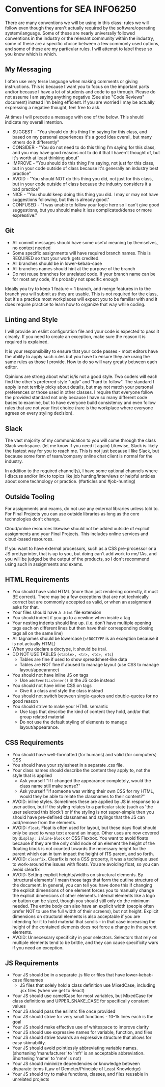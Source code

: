 # Conventions for SEA INFO6250

There are many conventions we will be using in this class: rules we will follow even though they aren't actually required by the software/operating system/language.  Some of these are nearly universally followed conventions in the industry or the relevant community within the industry, some of these are a specific choice between a few commonly used options, and some of these are my particular rules.  I will attempt to label these so you know which is which.

## My Messaging

I often use very terse language when making comments or giving instructions.  This is because I want you to focus on the important parts and/or because I have a lot of students and code to go through.  Please do not assume I am saying anything negative (See also "Code Reviews" document) instead I'm being efficient.  If you are worried I may be actually expressing a negative thought, feel free to ask.

At times I will precede a message with one of the below.  This should indicate my overall intention.
- SUGGEST - "You should do this thing I'm saying for this class, and based on my personal experiences it's a good idea overall, but many others do it differently"
- CONSIDER - "You do not need to do this thing I'm saying for this class, and you may have good reasons not to do it that I haven't thought of, but it's worth at least thinking about"
- IMPROVE - "You should do this thing I'm saying, not just for this class, but in your code outside of class because it's generally an industry best practice"
- AVOID - "You should NOT do this thing you did, not just for this class, but in your code outside of class because the industry considers it a bad practice"
- NICE - "You should keep doing this thing you did.  I may or may not have suggestions following, but this is already good."
- CONFUSED - "I was unable to follow your logic here so I can't give good suggestions, but you should make it less complicated/dense or more expressive."

## Git

- All commit messages should have some useful meaning by themselves, no context needed
- Some specific assignments will have required branch names.  This is REQUIRED so that your work gets credited.
- All branches should be in lower-kebab-case
- All branches names should hint at the purpose of the branch
- Do not reuse branches for unrelated code.  If your branch name can be for most any code, it's probably not specific enough

Ideally you try to keep 1 feature = 1 branch, and merge features in to the branch you will submit as they are usable.  This is not required for the class, but it's a practice most workplaces will expect you to be familiar with and it does require practice to learn how to organize that way while coding.

## Linting and Style

I will provide an eslint configuration file and your code is expected to pass it cleanly.  If you need to create an exception, make sure the reason it is required is explained.

It is your responsibility to ensure that your code passes - most editors have the ability to apply such rules but you have to ensure they are using the same rules as those I provide.  How to do so will vary greatly between each editor.

Opinions are strong about what is/is not a good style.  Two coders will each find the other's preferred style "ugly" and "hard to follow".  The standard I apply is not terribly picky about details, but may not match your personal preferences or those used in other classes.  I require that everyone follow the provided standard not only because I have so many different code bases to examine, but to have everyone build consistency and even follow rules that are not your first choice (rare is the workplace where everyone agrees on every styling decision).

## Slack

The vast majority of my communication to you will come through the class Slack workspace. (let me know if you need it again)  Likewise, Slack is likely the fastest way for you to reach me.  This is not just because I like Slack, but because some form of team/company online chat client is normal for the industry.  

In addition to the required channel(s), I have some optional channels where I discuss and/or link to topics like job hunting/interviews or helpful articles about some technology or practice. (#articles and #job-hunting)

## Outside Tooling

For assignments and exams, do not use any external libraries unless told to.  For Final Projects you can use outside libraries as long as the core technologies don't change.

Cloud/online resources likewise should not be added outside of explicit assignments and your Final Projects.  This includes online services and cloud-based resources.

If you want to have external processors, such as a CSS pre-processor or a JS prettyprinter, that is up to you, but doing can't add work to me/TAs, and you will be judged be the output of the products, so I don't recommend using such in assignments and exams.

## HTML Requirements

- You should have valid HTML (more than just rendering correctly, it must BE correct).  There may be a few exceptions that are not technically correct but are commonly accepted as valid, or when an assignment asks for that. 
- Your files should have a `.html` file extension
- You should indent if you go to a newline when inside a tag.
- Your nesting indents should line up. (i.e. don't have multiple opening tags each on different lines but then have their corresponding closing tags all on the same line)
- All tagnames should be lowercase (`<!DOCTYPE` is an exception because it is not actually HTML)
- When you declare a doctype, it should be `html`
- DO NOT USE TABLES (`<table>, <tr>, <td>, etc`)
  - Tables are fine if used to show spreadsheet-like data
  - Tables are NOT fine if abused to manage layout (use CSS to manage layout/appearance)
- You should not have inline JS on tags
  - Use `addEventListener()` in the JS code instead
- You should not have inline CSS on tags 
  - Give it a class and style the class instead
- You should not switch between single-quotes and double-quotes for no good reason
- You should strive to make your HTML semantic
    - Use tags that describe the kind of content they hold, and/or that group related material
    - Do not use the default styling of elements to manage layout/appearance. 

## CSS Requirements

- You should have well-formatted (for humans) and valid (for computers) CSS
- You should have your stylesheet in a separate .css file.
- Your class names should describe the content they apply to, not the style that is applied
   - Ask yourself "If I changed the appearance completely, would the class name still make sense?"
   - Ask yourself "If someone was writing their own CSS for my HTML, would they be able to relate the classnames to their content?"
- AVOID: inline styles.  Sometimes these are applied by JS in response to a user action, but if the styling relates to a particular state (such as 'the user selected this block') or if the styling is not super-simple then you should have pre-defined classnames and stylings that the JS can add/remove from the elements.
- AVOID: `float`.  Float is often used for layout, but these days float should only be used to wrap text around an image.  Other uses are now covered by `display: inline-block` or CSS Flexbox.  You want to avoid floats because if they are the only child node of an element the height of the floating block is not counted towards the necessary height for the parent which can in turn impact the height of ITS parent, and so forth.  
- AVOID: `clearfix`.  Clearfix is not a CSS property, it was a technique used to work-around the issues with floats.  You are avoiding float, so you can avoid clearfix
- AVOID: Setting explicit heights/widths on structural elements.  By 'structural elements' I mean those tags that form the outline structure of the document.  In general, you can tell you have done this if changing the explicit dimensions of one element forces you to manually change the explicit dimensions of other elements.  Internal elements like a logo or button can be sized, though you should still only do the minimum needed.  The entire body can also have an explicit width (people often prefer NOT to use the full width of their screens), but not height.  Explicit dimensions on structural elements is also acceptable if you are intending for it to hold material that scrolls - in that case increasing the height of the contained elements does not force a change in the parent elements.
- AVOID: Unnecessary specificity in your selectors.  Selectors that rely on multiple elements tend to be brittle, and they can cause specificity wars if you need an exception.

## JS Requirements

- Your JS should be in a separate .js file or files that have lower-kebab-case filenames
  - JS files that solely hold a class definition use MixedCase, including .jsx files (when we get to React)
- Your JS should use camelCase for most variables, but MixedCase for class definitions and UPPER_SNAKE_CASE for specifically constant values
- Your JS should pass the eslintrc file once provided
- Your JS should strive for very small functions - 10-15 lines each is the goal
- Your JS should make effective use of whitespace to improve clarity
- Your JS should use expressive names for variable, function, and files
- Your JS should strive towards an expressive structure that allows for easy skimability. 
- Your JS should avoid pointlessly abbreviating variable names.  (shortening 'manufacturer' to 'mfr' is an acceptable abbreviation.  Shortening 'name' to 'nme' is not)
- Your JS should minimize dependencies or knowledge between disparate items (Law of Demeter/Principle of Least Knowledge)
- Your JS should try to make functions, classes, and files reusable in unrelated projects
